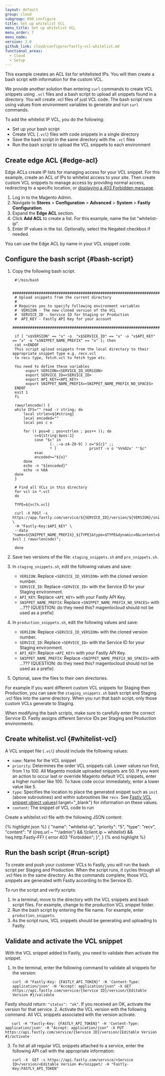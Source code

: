 ```yaml
---
layout: default
group: cloud
subgroup: 090_configure
title: Set up whitelist VCL
menu_title: Set up whitelist VCL
menu_order: 7
menu_node:
version: 2.0
github_link: cloud/configure/fastly-vcl-whitelist.md
functional_areas:
  - Cloud
  - Setup
---
```


This example creates an ACL list for whitelisted IPs. You will then create a bash script with information for the custom VCL.

We provide another solution than entering `curl` commands to create VCL snippets using `.vcl` files and a bash script to upload all snippets found in a directory. You will create .vcl files of just VCL code. The bash script runs using values from environment variables to generate and run `curl` commands.

To add the whitelist IP VCL, you do the following:

* Set up your bash script
* Create VCL (`.vcl`) files with code snippets in a single directory
* Save the bash script in the same directory with the `.vcl` files
* Run the bash script to upload the VCL snippets to each environment

## Create edge ACL {#edge-acl}
Edge ACLs create IP lists for managing access for your VCL snippet. For this example, create an ACL of IPs to whitelist access to your site. Then create custom VCL snippets to manage access by providing normal access, redirecting to a specific location, or [displaying a 403 Forbidden message](#block-ip).

1. Log in to the Magento Admin.
2. Navigate to **Stores** > **Configuration** > **Advanced** > **System** > **Fastly Configuration**.
3. Expand the **Edge ACL** section.
4. Click **Add ACL** to create a list. For this example, name the list "whitelist-ip".
5. Enter IP values in the list. Optionally, select the Negated checkbox if needed.

You can use the Edge ACL by name in your VCL snippet code.

## Configure the bash script {#bash-script}
1. Copy the following bash script.

      	#!/bin/bash

      	#############################################################################
      	# Upload snippets from the current directory
      	#
      	# Requires you to specify following environment variables
      	#  VERSION - The new cloned version of the VCL
      	#  SERVICE_ID - Service ID for Staging or Production
      	#  API_KEY - Fastly API Key for your account
      	#############################################################################

      	if [ "x$VERSION" == "x" -o  "x$SERVICE_ID" == "x" -o "x$API_KEY" == "x" -o "xSNIPPET_NAME_PREFIX" == "x" ]; then
      	cat <<ENDOF
      	This script upload snippets from the local directory to their appropriate snippet type e.g. recv.vcl
      	to recv type, fetch.vcl to fetch type etc.

      	You need to define these variables
      		 export VERSION=<SERVICE_ID_VERSION>
      		 export SERVICE_ID=<SERVICE_ID>
      		 export API_KEY=<API_KEY>
      		 export SNIPPET_NAME_PREFIX=<SNIPPET_NAME_PREFIX_NO_SPACES>
      	ENDOF
      	exit 1
      	fi

      	rawurlencode() {
      	while IFS="" read -r string; do
      		local strlen=${#string}
      		local encoded=""
      		local pos c o

      		for (( pos=0 ; pos<strlen ; pos++ )); do
      			 c=${string:$pos:1}
      			 case "$c" in
      					[-_.~a-zA-Z0-9] ) o="${c}" ;;
      					* )               printf -v o '%%%02x' "'$c"
      			 esac
      			 encoded+="${o}"
      		done
      		echo -n "${encoded}"
      		echo -n %0A
      	done
      	}

      	# Find all VCLs in this directory
      	for vcl in *.vcl
      	do

      	TYPE=${vcl%.vcl}

      	curl -X POST -s https://app.fastly.com/service/${SERVICE_ID}/version/${VERSION}/snippet \
      	-H "Fastly-Key:$API_KEY" \
      	--data "name=${SNIPPET_NAME_PREFIX}_${TYPE}&type=$TYPE&dynamic=0&content=$(cat $vcl | rawurlencode)";

      	done
2. Save two versions of the file: `staging_snippets.sh` and `pro_snippets.sh`.
3. In `staging_snippets.sh`, edit the following values and save:

    * `VERSION`: Replace `<SERVICE_ID_VERSION>` with the cloned version number.
    * `SERVICE_ID`: Replace `<SERVICE_ID>` with the Service ID for your Staging environment.
    * `API_KEY`: Replace `<API_KEY>` with your Fastly API Key.
    * `SNIPPET_NAME_PREFIX`: Replace `<SNIPPET_NAME_PREFIX_NO_SPACES>` with ...???  (QUESTION: do they need this? magentocloud should not be used as a prefix)
4. In `production_snippets.sh`, edit the following values and save:

    * `VERSION`: Replace `<SERVICE_ID_VERSION>` with the cloned version number.
    * `SERVICE_ID`: Replace `<SERVICE_ID>` with the Service ID for your Staging environment.
    * `API_KEY`: Replace `<API_KEY>` with your Fastly API Key.
    * `SNIPPET_NAME_PREFIX`: Replace `<SNIPPET_NAME_PREFIX_NO_SPACES>` with ...???  (QUESTION: do they need this? magentocloud should not be used as a prefix)
5. Optional, save the files to their own directories.

  For example if you want different custom VCL snippets for Staging then Production, you can save the `staging_snippets.sh` bash script and Staging .vcl files into the same directory. When you run that bash script, only those custom VCLs generate to Staging.

<div class="bs-callout bs-callout-warning" markdown="1">
When modifying the bash scripts, make sure to carefully enter the correct Service ID. Fastly assigns different Service IDs per Staging and Production environments.
</div>

## Create whitelist.vcl {#whitelist-vcl}
A VCL snippet file (`.vcl`) should include the following values:

* `name`: Name for the VCL snippet
* `priority`: Determines the order VCL snippets call. Lower values run first, from 1 to 100. All Magento module uploaded snippets are 50. If you want an action to occur last or override Magento default VCL snippets, enter a higher number like 100. To have code occur immediately, enter a lower value like 5.
* `type`: Specifies the location to place the generated snippet such as `init` (above subroutines) and within subroutines like `recv`. See [Fastly VCL snippet object values](https://docs.fastly.com/api/config#snippet){:target="_blank"} for information on these values.
* `content`: The snippet of VCL code to run

Create a whitelist.vcl file with the following JSON content:

{% highlight json %}
{
  "name": "whitelist-ip",
  "priority": "5",
  "type": "recv",
  "content": "if ((req.url ~ "^/admin") && !(client.ip ~ whitelist) && !req.http.Fastly-FF) { error 403 "Forbidden"; }",
}
{% end highlight %}

## Run the bash script {#run-script}
To create and push your customer VCLs to Fastly, you will run the bash script per Staging and Production. When the script runs, it cycles through all .vcl files in the same directory. As the commands complete, those VCL snippets are generated with Fastly according to the Service ID.

To run the script and verify scripts:

1. In a terminal, move to the directory with the VCL snippets and bash script files. For example, change to the production VCL snippet folder.
2. Run the bash script by entering the file name. For example, enter `production_snippets`.
3. As the script runs, VCL snippets should be generating and uploading to Fastly.

## Validate and activate the VCL snippet
With the VCL snippet added to Fastly, you need to validate then activate the snippet.

1. In the terminal, enter the following command to validate all snippets for the version:

	   curl -H "Fastly-Key: {FASTLY_API_TOKEN}" -H 'Content-Type: application/json' -H "Accept: application/json" -X GET https://api.fastly.com/service/{Service ID}/version/{Editable Version #}/validate

  Fastly should return: `"status": "ok"`. If you received an OK, activate the version for that service.
2. Activate the VCL version with the following command. All VCL snippets associated with the version activate.

	   curl -H "Fastly-Key: {FASTLY_API_TOKEN}" -H 'Content-Type: application/json' -H "Accept: application/json" -X PUT https://api.fastly.com/service/{Service ID}/version/{Editable Version #}/activate
3. To list all all regular VCL snippets attached to a service, enter the following API call with the appropriate information:

	   curl -X  GET -s https://api.fastly.com/service/<Service ID>/version/<Editable Version #>/snippet/ -H "Fastly-Key:FASTLY_API_TOKEN"
